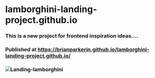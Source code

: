 # lamborghini-landing-project.github.io
### This is a new project for frontend inspiration ideas....

### Published at https://brianparkerin.github.io/lamborghini-landing-project.github.io/

### ![Landing-lamborghini](https://user-images.githubusercontent.com/60494113/155976541-785110e0-1e36-43f4-8661-1acd9f53eac9.png)

